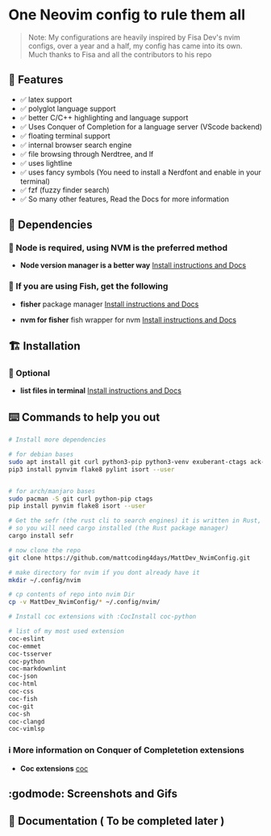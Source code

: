 # One Neovim config to rule them all

> Note: My configurations are heavily inspired by Fisa Dev's nvim configs,
> over a year and a half, my config has came into its own. Much thanks to Fisa
> and all the contributors to his repo

## :rocket: Features

* :white_check_mark: latex support
* :white_check_mark: polyglot language support
* :white_check_mark: better C/C++ highlighting and language support
* :white_check_mark: Uses Conquer of Completion for a language server (VScode backend)
* :white_check_mark: floating terminal support
* :white_check_mark: internal browser search engine
* :white_check_mark: file browsing through Nerdtree, and lf
* :white_check_mark: uses lightline
* :white_check_mark: uses fancy symbols (You need to install a Nerdfont and enable in your terminal)
* :white_check_mark: fzf (fuzzy finder search)
* :white_check_mark: So many other features, Read the Docs for more information

## :traffic_light: Dependencies

### :loudspeaker:  Node is required, using NVM is the preferred method

* **Node version manager is a better way** [Install instructions and Docs](https://github.com/nvm-sh/nvm)

### :loudspeaker:  If you are using Fish, get the following

* **fisher** package manager [Install instructions and Docs](https://github.com/jorgebucaran/fisher)

* **nvm for fisher** fish wrapper for nvm [Install instructions and Docs](https://github.com/jorgebucaran/nvm.fish)

## :building_construction: Installation

### :hammer: Optional

* **list files in terminal** [Install instructions and Docs](https://github.com/gokcehan/lf/releases)

## :keyboard: Commands to help you out

```bash
# Install more dependencies

# for debian bases
sudo apt install git curl python3-pip python3-venv exuberant-ctags ack-grep
pip3 install pynvim flake8 pylint isort --user


# for arch/manjaro bases
sudo pacman -S git curl python-pip ctags
pip install pynvim flake8 isort --user

# Get the sefr (the rust cli to search engines) it is written in Rust,
# so you will need cargo installed (the Rust package manager)
cargo install sefr

# now clone the repo
git clone https://github.com/mattcoding4days/MattDev_NvimConfig.git

# make directory for nvim if you dont already have it
mkdir ~/.config/nvim

# cp contents of repo into nvim Dir
cp -v MattDev_NvimConfig/* ~/.config/nvim/

# Install coc extensions with :CocInstall coc-python

# list of my most used extension
coc-eslint
coc-emmet
coc-tsserver
coc-python
coc-markdownlint
coc-json
coc-html
coc-css
coc-fish
coc-git
coc-sh
coc-clangd
coc-vimlsp
```

### :information_source: More information on Conquer of Completetion extensions

* **Coc extensions** [coc](https://github.com/neoclide/coc.nvim/wiki/Using-coc-extensions)

## :godmode: Screenshots and Gifs

## :scroll: Documentation ( To be completed later )

